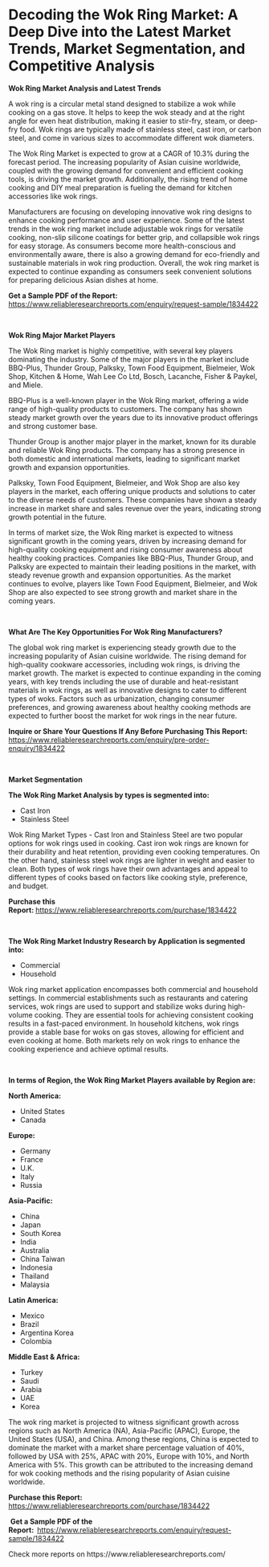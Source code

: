 <p><h1>Decoding the Wok Ring Market: A Deep Dive into the Latest Market Trends, Market Segmentation, and Competitive Analysis</h1></p><p><strong>Wok Ring Market Analysis and Latest Trends</strong></p>
<p><p>A wok ring is a circular metal stand designed to stabilize a wok while cooking on a gas stove. It helps to keep the wok steady and at the right angle for even heat distribution, making it easier to stir-fry, steam, or deep-fry food. Wok rings are typically made of stainless steel, cast iron, or carbon steel, and come in various sizes to accommodate different wok diameters.</p><p>The Wok Ring Market is expected to grow at a CAGR of 10.3% during the forecast period. The increasing popularity of Asian cuisine worldwide, coupled with the growing demand for convenient and efficient cooking tools, is driving the market growth. Additionally, the rising trend of home cooking and DIY meal preparation is fueling the demand for kitchen accessories like wok rings.</p><p>Manufacturers are focusing on developing innovative wok ring designs to enhance cooking performance and user experience. Some of the latest trends in the wok ring market include adjustable wok rings for versatile cooking, non-slip silicone coatings for better grip, and collapsible wok rings for easy storage. As consumers become more health-conscious and environmentally aware, there is also a growing demand for eco-friendly and sustainable materials in wok ring production. Overall, the wok ring market is expected to continue expanding as consumers seek convenient solutions for preparing delicious Asian dishes at home.</p></p>
<p><strong>Get a Sample PDF of the Report:&nbsp;</strong> <a href="https://www.reliableresearchreports.com/enquiry/request-sample/1834422">https://www.reliableresearchreports.com/enquiry/request-sample/1834422</a></p>
<p>&nbsp;</p>
<p><strong>Wok Ring Major Market Players</strong></p>
<p><p>The Wok Ring market is highly competitive, with several key players dominating the industry. Some of the major players in the market include BBQ-Plus, Thunder Group, Palksky, Town Food Equipment, Bielmeier, Wok Shop, Kitchen & Home, Wah Lee Co Ltd, Bosch, Lacanche, Fisher & Paykel, and Miele.</p><p>BBQ-Plus is a well-known player in the Wok Ring market, offering a wide range of high-quality products to customers. The company has shown steady market growth over the years due to its innovative product offerings and strong customer base.</p><p>Thunder Group is another major player in the market, known for its durable and reliable Wok Ring products. The company has a strong presence in both domestic and international markets, leading to significant market growth and expansion opportunities.</p><p>Palksky, Town Food Equipment, Bielmeier, and Wok Shop are also key players in the market, each offering unique products and solutions to cater to the diverse needs of customers. These companies have shown a steady increase in market share and sales revenue over the years, indicating strong growth potential in the future.</p><p>In terms of market size, the Wok Ring market is expected to witness significant growth in the coming years, driven by increasing demand for high-quality cooking equipment and rising consumer awareness about healthy cooking practices. Companies like BBQ-Plus, Thunder Group, and Palksky are expected to maintain their leading positions in the market, with steady revenue growth and expansion opportunities. As the market continues to evolve, players like Town Food Equipment, Bielmeier, and Wok Shop are also expected to see strong growth and market share in the coming years.</p></p>
<p>&nbsp;</p>
<p><strong>What Are The Key Opportunities For Wok Ring Manufacturers?</strong></p>
<p><p>The global wok ring market is experiencing steady growth due to the increasing popularity of Asian cuisine worldwide. The rising demand for high-quality cookware accessories, including wok rings, is driving the market growth. The market is expected to continue expanding in the coming years, with key trends including the use of durable and heat-resistant materials in wok rings, as well as innovative designs to cater to different types of woks. Factors such as urbanization, changing consumer preferences, and growing awareness about healthy cooking methods are expected to further boost the market for wok rings in the near future.</p></p>
<p><strong>Inquire or Share Your Questions If Any Before Purchasing This Report:</strong> <a href="https://www.reliableresearchreports.com/enquiry/pre-order-enquiry/1834422">https://www.reliableresearchreports.com/enquiry/pre-order-enquiry/1834422</a></p>
<p>&nbsp;</p>
<p><strong>Market Segmentation</strong></p>
<p><strong>The Wok Ring Market Analysis by types is segmented into:</strong></p>
<p><ul><li>Cast Iron</li><li>Stainless Steel</li></ul></p>
<p><p>Wok Ring Market Types - Cast Iron and Stainless Steel are two popular options for wok rings used in cooking. Cast iron wok rings are known for their durability and heat retention, providing even cooking temperatures. On the other hand, stainless steel wok rings are lighter in weight and easier to clean. Both types of wok rings have their own advantages and appeal to different types of cooks based on factors like cooking style, preference, and budget.</p></p>
<p><strong>Purchase this Report:&nbsp;</strong><a href="https://www.reliableresearchreports.com/purchase/1834422">https://www.reliableresearchreports.com/purchase/1834422</a></p>
<p>&nbsp;</p>
<p><strong>The Wok Ring Market Industry Research by Application is segmented into:</strong></p>
<p><ul><li>Commercial</li><li>Household</li></ul></p>
<p><p>Wok ring market application encompasses both commercial and household settings. In commercial establishments such as restaurants and catering services, wok rings are used to support and stabilize woks during high-volume cooking. They are essential tools for achieving consistent cooking results in a fast-paced environment. In household kitchens, wok rings provide a stable base for woks on gas stoves, allowing for efficient and even cooking at home. Both markets rely on wok rings to enhance the cooking experience and achieve optimal results.</p></p>
<p>&nbsp;</p>
<p><strong>In terms of Region, the Wok Ring Market Players available by Region are:</strong></p>
<p>
    <p> <strong> North America: </strong>
        <ul>
            <li>United States</li>
            <li>Canada</li>
        </ul>
        </p> 
    <p> <strong> Europe: </strong>
        <ul>
            <li>Germany</li>
            <li>France</li>
            <li>U.K.</li>
            <li>Italy</li>
            <li>Russia</li>
        </ul>
        </p> 
    <p> <strong> Asia-Pacific: </strong>
        <ul>
            <li>China</li>
            <li>Japan</li>
            <li>South Korea</li>
            <li>India</li>
            <li>Australia</li>
            <li>China Taiwan</li>
            <li>Indonesia</li>
            <li>Thailand</li>
            <li>Malaysia</li>
        </ul>
        </p> 
    <p> <strong> Latin America: </strong>
        <ul>
            <li>Mexico</li>
            <li>Brazil</li>
            <li>Argentina Korea</li>
            <li>Colombia</li>
        </ul>
        </p> 
    <p> <strong> Middle East & Africa: </strong>
        <ul>
            <li>Turkey</li>
            <li>Saudi</li>
            <li>Arabia</li>
            <li>UAE</li>
            <li>Korea</li>
        </ul>
    </p>
    </p>
<p><p>The wok ring market is projected to witness significant growth across regions such as North America (NA), Asia-Pacific (APAC), Europe, the United States (USA), and China. Among these regions, China is expected to dominate the market with a market share percentage valuation of 40%, followed by USA with 25%, APAC with 20%, Europe with 10%, and North America with 5%. This growth can be attributed to the increasing demand for wok cooking methods and the rising popularity of Asian cuisine worldwide.</p></p>
<p><strong>Purchase this Report: </strong><a href="https://www.reliableresearchreports.com/purchase/1834422">https://www.reliableresearchreports.com/purchase/1834422</a></p>
<p>&nbsp;<strong>Get a Sample PDF of the Report:&nbsp;&nbsp;</strong><a href="https://www.reliableresearchreports.com/enquiry/request-sample/1834422">https://www.reliableresearchreports.com/enquiry/request-sample/1834422</a></p>
<p><strong></strong></p>
<p>Check more reports on https://www.reliableresearchreports.com/</p>